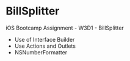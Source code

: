 # BillSplitter
iOS Bootcamp Assignment - W3D1 - BillSplitter

* Use of Interface Builder
* Use Actions and Outlets
* NSNumberFormatter

